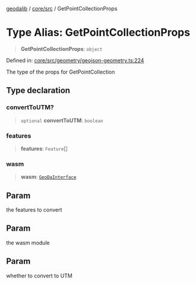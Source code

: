 [geodalib](../../../modules.md) / [core/src](../index.md) / GetPointCollectionProps

# Type Alias: GetPointCollectionProps

> **GetPointCollectionProps**: `object`

Defined in: [core/src/geometry/geojson-geometry.ts:224](https://github.com/GeoDaCenter/geoda-lib/blob/246bf05338fdf79294f778f8829940c18b17a0f8/js/packages/core/src/geometry/geojson-geometry.ts#L224)

The type of the props for GetPointCollection

## Type declaration

### convertToUTM?

> `optional` **convertToUTM**: `boolean`

### features

> **features**: `Feature`[]

### wasm

> **wasm**: [`GeoDaInterface`](../interfaces/GeoDaInterface.md)

## Param

the features to convert

## Param

the wasm module

## Param

whether to convert to UTM
